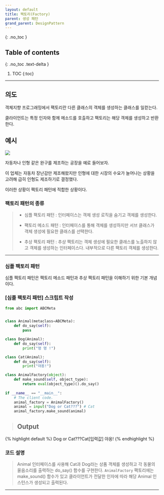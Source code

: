 ```yaml
---
layout: default
title: 팩토리(Factory)
parent: 생성 패턴
grand_parent: DesignPattern
---
```

{: .no_toc }

## Table of contents
{: .no_toc .text-delta }

1. TOC
{:toc}
---
## 의도

객체지향 프로그래밍에서 팩토리란 다른 클래스의 객체를 생성하는 클래스를 일컫는다.

클라이언트는 특정 인자와 함께 메소드를 호출하고 팩토리는 해당 객체를 생성하고 반환한다.

## 예시
![](../../../assets/images/DesignPatterns/factory.png)

자동차나 인형 같은 완구를 제조하는 공장을 예로 들어보자.

이 업체는 자동차 장난감만 제조해왔지만 인형에 대한 시장의 수요가 늘어나는 상황을 고려해 급히 인형도 제조하기로 결정했다.

이러한 상황이 팩토리 패턴에 적합한 상황이다.

### 팩토리 패턴의 종류
> * 심플 팩토리 패턴 : 인터페이스는 객체 생성 로직을 숨기고 객체를 생성한다.
> 
> * 팩토리 메소드 패턴 : 인터페이스를 통해 객체를 생성하지만 서브 클래스가 객체 생성에 필요한 클래스를 선택한다.
> 
> * 추상 팩토리 패턴 : 추상 팩토리는 객체 생성에 필요한 클래스를 노출하지 않고 객체를 생성하는 인터페이스다. 내부적으로 다른 팩토리 객체를 생성한다.
> 
 
---

### 심플 팩토리 패턴
심플 팩토리 패턴은 팩토리 메소드 패턴과 추상 팩토리 패턴을 이해하기 위한 기본 개념이다.


### [심플 팩토리 패턴] 스크립트 작성
```python
from abc import ABCMeta


class Animal(metaclass=ABCMeta):
    def do_say(self):
        pass

class Dog(Animal):
    def do_say(self):
        print("멍 멍 !")

class Cat(Animal):
    def do_say(self):
        print("야옹!")

class AnimalFactory(object):
    def make_sound(self, object_type):
        return eval(object_type)().do_say()
    
if __name__ == "__main__":
    # The client code.
    animal_factory = AnimalFactory()
    animal = input("Dog or Cat???") # Cat
    animal_factory.make_sound(animal)
```

> ## Output
{% highlight default %}
Dog or Cat???Cat[입력값]
야옹!
{% endhighlight %}

### 코드 설명

> 
> Animal 인터페이스를 사용해 Cat과 Dog라는 상품 객체를 생성하고 각 동물의 울음소리를 출력하는 do_say() 함수를 구현한다.
> `AnimalFactory` 팩토리에는 make_sound() 함수가 있고 클라이언트가 전달한 인자에 따라 해당 Animal 인스턴스가 생성되고 출력된다.
> 

---